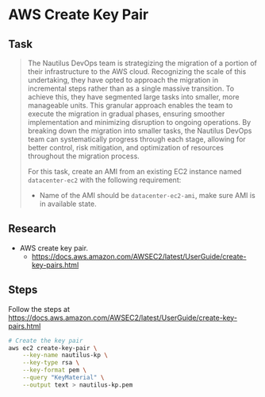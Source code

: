 # AWS Create Key Pair

## Task

> The Nautilus DevOps team is strategizing the migration of a portion of their infrastructure to the AWS cloud. Recognizing the scale of this undertaking, they have opted to approach the migration in incremental steps rather than as a single massive transition. To achieve this, they have segmented large tasks into smaller, more manageable units. This granular approach enables the team to execute the migration in gradual phases, ensuring smoother implementation and minimizing disruption to ongoing operations. By breaking down the migration into smaller tasks, the Nautilus DevOps team can systematically progress through each stage, allowing for better control, risk mitigation, and optimization of resources throughout the migration process.
>
> For this task, create an AMI from an existing EC2 instance named `datacenter-ec2` with the following requirement:
> * Name of the AMI should be `datacenter-ec2-ami`, make sure AMI is in available state.

## Research

* AWS create key pair.
  * https://docs.aws.amazon.com/AWSEC2/latest/UserGuide/create-key-pairs.html

## Steps

Follow the steps at https://docs.aws.amazon.com/AWSEC2/latest/UserGuide/create-key-pairs.html

```bash
# Create the key pair
aws ec2 create-key-pair \
    --key-name nautilus-kp \
    --key-type rsa \
    --key-format pem \
    --query "KeyMaterial" \
    --output text > nautilus-kp.pem
```
